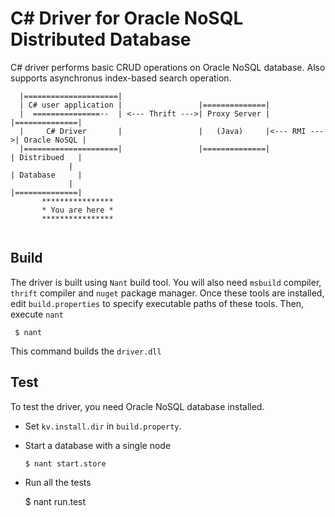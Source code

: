 # C# Driver for Oracle NoSQL Distributed Database


C# driver performs basic CRUD operations on Oracle NoSQL database.
Also supports asynchronus index-based search operation.

```
  |=====================|
  | C# user application |                 |==============|
  |  ===============--  | <--- Thrift --->| Proxy Server |             |==============|
  |     C# Driver       |                 |   (Java)     |<--- RMI --->| Oracle NoSQL |
  |=====================|                 |==============|             | Distribued   |
             |                                                         | Database     |
             |                                                         |==============|
       ****************
       * You are here *
       ****************


```


## Build

   The driver is built using `Nant` build tool.
   You will also need `msbuild` compiler, `thrift` compiler and `nuget` package manager.
   Once these tools are installed, edit `build.properties` to specify
   executable paths of these tools. 
   Then, execute `nant`
   
     $ nant
     
   This command builds the `driver.dll`
   
## Test
   
 To test the driver, you need Oracle NoSQL database installed.
 
   * Set `kv.install.dir` in `build.property`.
   * Start a database with a single node 
       
         $ nant start.store
         
   * Run all the tests
    
       $ nant run.test   